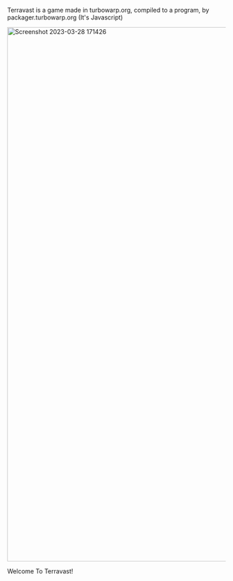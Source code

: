 Terravast is a game made in turbowarp.org, compiled to a program, by packager.turbowarp.org (It's Javascript)

<img width="1230" alt="Screenshot 2023-03-28 171426" src="https://github.com/Terravast-Game/.github/assets/107750535/51fafba0-0d4d-4aee-a3a3-70eecf380855">

Welcome To Terravast!
